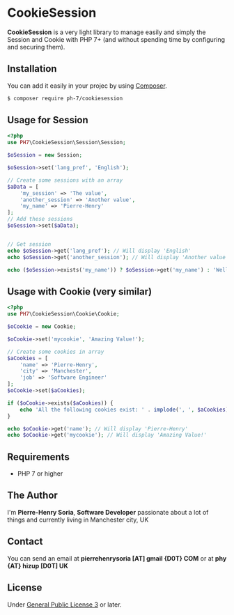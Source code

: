 # CookieSession

**CookieSession** is a very light library to manage easily and simply the Session and Cookie with PHP 7+ (and without spending time by configuring and securing them).


## Installation

 You can add it easily in your projec by using [Composer](https://getcomposer.org/).


```bash
$ composer require ph-7/cookiesession
 ```


## Usage for Session

```PHP
<?php
use PH7\CookieSession\Session\Session;

$oSession = new Session;

$oSession->set('lang_pref', 'English');

// Create some sessions with an array
$aData = [
    'my_session' => 'The value',
    'another_session' => 'Another value',
    'my_name' => 'Pierre-Henry'
];
// Add these sessions
$oSession->set($aData);


// Get session
echo $oSession->get('lang_pref'); // Will display 'English'
echo $oSession->get('another_session'); // Will display 'Another value'

echo ($oSession->exists('my_name')) ? $oSession->get('my_name') : 'Well, well, we dont have a name in the session'; // Will display 'Pierre-Henry'
```


## Usage with Cookie (very similar)

```PHP
<?php
use PH7\CookieSession\Cookie\Cookie;

$oCookie = new Cookie;

$oCookie->set('mycookie', 'Amazing Value!');

// Create some cookies in array
$aCookies = [
    'name' => 'Pierre-Henry',
    'city' => 'Manchester',
    'job' => 'Software Engineer'
];
$oCookie->set($aCookies);

if ($oCookie->exists($aCookies)) {
	echo 'All the following cookies exist: ' . implode(', ', $aCookies);
}

echo $oCookie->get('name'); // Will display 'Pierre-Henry'
echo $oCookie->get('mycookie'); // Will display 'Amazing Value!'
```


## Requirements

- PHP 7 or higher


## The Author

I'm **Pierre-Henry Soria**, **Software Developer** passionate about a lot of things and currently living in Manchester city, UK


## Contact

You can send an email at **pierrehenrysoria [AT] gmail {D0T} COM** or at **phy {AT} hizup [D0T] UK**


## License

Under [General Public License 3](http://www.gnu.org/licenses/gpl.html) or later.
